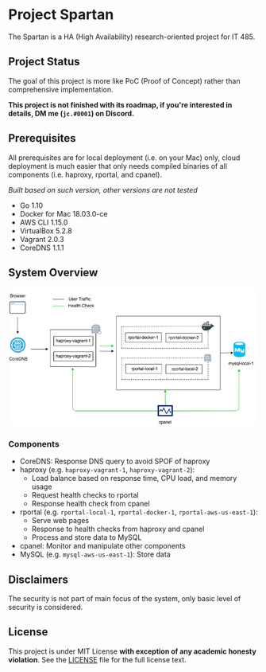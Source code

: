 # Project Spartan

The Spartan is a HA (High Availability) research-oriented project for IT 485.

## Project Status

The goal of this project is more like PoC (Proof of Concept) rather than comprehensive implementation.

**This project is not finished with its roadmap, if you're interested in details, DM me (`jc.#0001`) on Discord.**

## Prerequisites

All prerequisites are for local deployment (i.e. on your Mac) only, cloud deployment is much easier that only needs compiled binaries of all components (i.e. haproxy, rportal, and cpanel).

_Built based on such version, other versions are not tested_

- Go 1.10 
- Docker for Mac 18.03.0-ce
- AWS CLI 1.15.0
- VirtualBox 5.2.8
- Vagrant 2.0.3
- CoreDNS 1.1.1

## System Overview

![Network Topology](docs/images/Network%20Topology.jpg)

### Components

- CoreDNS: Response DNS query to avoid SPOF of haproxy
- haproxy (e.g. `haproxy-vagrant-1`, `haproxy-vagrant-2`): 
    - Load balance based on response time, CPU load, and memory usage
    - Request health checks to rportal
    - Response health check from cpanel
- rportal (e.g. `rportal-local-1`, `rportal-docker-1`, `rportal-aws-us-east-1`):
    - Serve web pages
    - Response to health checks from haproxy and cpanel
    - Process and store data to MySQL
- cpanel: Monitor and manipulate other components
- MySQL (e.g. `mysql-aws-us-east-1`): Store data

## Disclaimers

The security is not part of main focus of the system, only basic level of security is considered.

## License

This project is under MIT License **with exception of any academic honesty violation**. See the [LICENSE](LICENSE) file for the full license text.